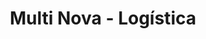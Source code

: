 ---
title: "Multi Nova - Logística"
url: /villa-nueva/multi-nova-logistica/
shop: Einkaufszentrum
---